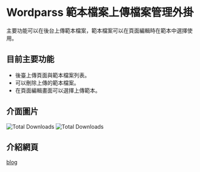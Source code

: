 # Wordparss 範本檔案上傳檔案管理外掛
主要功能可以在後台上傳範本檔案，範本檔案可以在頁面編輯時在範本中選擇使用。

## 目前主要功能
- 後臺上傳頁面與範本檔案列表。
- 可以刪除上傳的範本檔案。
- 在頁面編輯畫面可以選擇上傳範本。

## 介面圖片
<img src="https://dafatime.idv.tw/wp-content/uploads/2025/06/plugin_d01.png" alt="Total Downloads">
<img src="https://dafatime.idv.tw/wp-content/uploads/2025/06/plugin_d01.png" alt="Total Downloads">

## 介紹網頁
<a href="https://dafatime.idv.tw/2025/06/wordpress-%e4%be%86%e9%96%8b%e7%99%bc%e4%b8%80%e5%80%8b%e5%8f%af%e4%bb%a5%e5%be%9e%e5%be%8c%e5%8f%b0%e4%b8%8a%e5%82%b3%e7%af%84%e6%9c%ac%e6%aa%94%e6%a1%88%e7%9a%84%e7%ae%a1%e7%90%86%e5%a4%96%e6%8e%9b/">blog</a>
